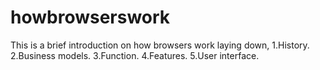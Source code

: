 # howbrowserswork

This is a brief introduction on how browsers work laying down,
  1.History.
  2.Business models.
  3.Function.
  4.Features.
  5.User interface.
